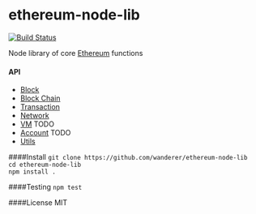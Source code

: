 ethereum-node-lib
===========
[![Build Status](https://travis-ci.org/josephyzhou/node-ethereum.png?branch=master)](https://travis-ci.org/josephyzhou/node-ethereum)

Node library of core [Ethereum](http://Ethereum.org) functions

#### API
 - [Block](https://github.com/wanderer/ethereum-node-lib/wiki/API-Block)
 - [Block Chain](https://github.com/wanderer/ethereum-node-lib/wiki/API-Blockchain)
 - [Transaction](https://github.com/wanderer/ethereum-node-lib/wiki/API-transaction)
 - [Network](https://github.com/wanderer/ethereum-node-lib/wiki/API-Network)
 - [VM]() TODO
 - [Account]() TODO
 - [Utils]()
 
####Install
`git clone https://github.com/wanderer/ethereum-node-lib`   
`cd ethereum-node-lib`   
`npm install .`

####Testing
`npm test`

####License
MIT
